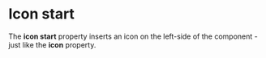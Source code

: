 # Icon start

The **icon start** property inserts an icon on the left-side of the component - just like the **icon** property.